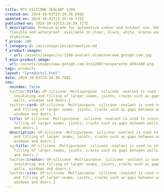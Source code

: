 ```yaml
---
title: RTV SILICONE SEALANT 1200
created-on: 2024-10-03T23:24:30.698Z
updated-on: 2024-10-03T23:24:30.715Z
published-on: 2024-10-03T23:24:30.727Z
f_description: Premium grade for automotive indoor and outdoor use. Remains
  flexible and waterproof. available in clear, black, white, bronze and
  aluminium.
f_price: 100
f_category-2: cms/categories/automotive.md
f_product-images:
  - url: /assets/images/ss-1200-sealant-aluminum-www.gotogh.com.jpg
f_main-product-image:
  url: /assets/images/www.gotogh.com.bro1200transparente_480x480.png
tags: products
layout: "[products].html"
date: 2024-10-03T23:24:30.740Z
seo:
  noindex: false
  twitter:title: GP-silicone -Multipurpose  silicone -sealant is used to
    insulating and filling of larger seams, joints, cracks such as gaps between
    walls, windows and doors.1
  twitter:card: GP-silicone -Multipurpose  silicone -sealant is used to insulating
    and filling of larger seams, joints, cracks such as gaps between walls,
    windows and doors.1
  title: GP-silicone -Multipurpose  silicone -sealant is used to insulating and
    filling of larger seams, joints, cracks such as gaps between walls, windows
    and doors.1
  description: GP-silicone -Multipurpose  silicone -sealant is used to insulating
    and filling of larger seams, joints, cracks such as gaps between walls,
    windows and doors.1
  og:title: GP-silicone -Multipurpose  silicone -sealant is used to insulating and
    filling of larger seams, joints, cracks such as gaps between walls, windows
    and doors.1
  twitter:creator: GP-silicone -Multipurpose  silicone -sealant is used to
    insulating and filling of larger seams, joints, cracks such as gaps between
    walls, windows and doors.1
  twitter:site: GP-silicone -Multipurpose  silicone -sealant is used to insulating
    and filling of larger seams, joints, cracks such as gaps between walls,
    windows and doors.1
---
```

